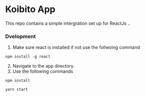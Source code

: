 # Koibito App 

This repo contains a simple intergration set up for ReactJs .. 

### Dvelopment 

1. Make sure react is installed if not use the follwoing command 
````
npm install -g react
````
 
2. Navigate to the app directory. 
3. Use the following commands 
````
npm install 
````

````
yarn start
````
